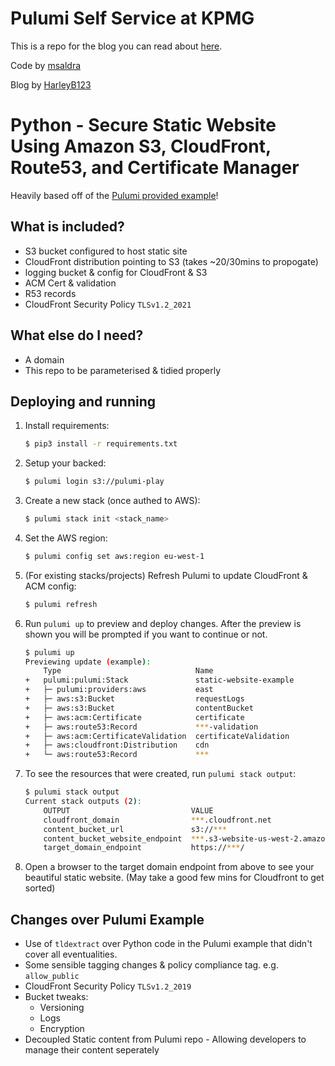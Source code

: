 # Pulumi Self Service at KPMG

This is a repo for the blog you can read about [here]().

Code by [msaldra](https://github.com/msaldra)

Blog by [HarleyB123](https://github.com/HarleyB123)

# Python - Secure Static Website Using Amazon S3, CloudFront, Route53, and Certificate Manager

Heavily based off of the [Pulumi provided example](https://github.com/pulumi/examples/tree/master/aws-py-static-website)! 

## What is included?

* S3 bucket configured to host static site
* CloudFront distribution pointing to S3 (takes ~20/30mins to propogate)
* logging bucket & config for CloudFront & S3
* ACM Cert & validation
* R53 records
* CloudFront Security Policy `TLSv1.2_2021`

## What else do I need?

* A domain
* This repo to be parameterised & tidied properly

## Deploying and running 

1. Install requirements:
    ```bash
    $ pip3 install -r requirements.txt
    ```

1. Setup your backed:
    ```bash
    $ pulumi login s3://pulumi-play
    ```

1. Create a new stack (once authed to AWS):

    ```bash
    $ pulumi stack init <stack_name>
    ```

1. Set the AWS region:

    ```bash
    $ pulumi config set aws:region eu-west-1
    ```

1. (For existing stacks/projects) Refresh Pulumi to update CloudFront & ACM config:

    ```bash
    $ pulumi refresh
    ```

1. Run `pulumi up` to preview and deploy changes.  After the preview is shown you will be
    prompted if you want to continue or not.

    ```bash
    $ pulumi up
    Previewing update (example):
        Type                              Name                                      Plan
    +   pulumi:pulumi:Stack               static-website-example                    create
    +   ├─ pulumi:providers:aws           east                                      create
    +   ├─ aws:s3:Bucket                  requestLogs                               create
    +   ├─ aws:s3:Bucket                  contentBucket                             create
    +   ├─ aws:acm:Certificate            certificate                               create
    +   ├─ aws:route53:Record             ***-validation                            create
    +   ├─ aws:acm:CertificateValidation  certificateValidation                     create
    +   ├─ aws:cloudfront:Distribution    cdn                                       create
    +   └─ aws:route53:Record             ***                                       create
    ```

1. To see the resources that were created, run `pulumi stack output`:

    ```bash
    $ pulumi stack output
    Current stack outputs (2):
        OUTPUT                           VALUE
        cloudfront_domain                ***.cloudfront.net
        content_bucket_url               s3://***
        content_bucket_website_endpoint  ***.s3-website-us-west-2.amazonaws.com
        target_domain_endpoint           https://***/
    ```

1. Open a browser to the target domain endpoint from above to see your beautiful static website. (May take a good few mins for Cloudfront to get sorted)

## Changes over Pulumi Example

* Use of `tldextract` over Python code in the Pulumi example that didn't cover all eventualities.
* Some sensible tagging changes & policy compliance tag. e.g. `allow_public` 
* CloudFront Security Policy `TLSv1.2_2019` 
* Bucket tweaks:
    * Versioning
    * Logs
    * Encryption
* Decoupled Static content from Pulumi repo - Allowing developers to manage their content seperately
